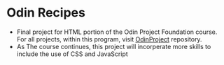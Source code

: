 # Odin Recipes
- Final project for HTML portion of the Odin Project Foundation course. For all projects, within this program, visit [OdinProject](https://github.com/rykoch2024/OdinProject) repository.
- As The course continues, this project will incorperate more skills to include the use of CSS and JavaScript
